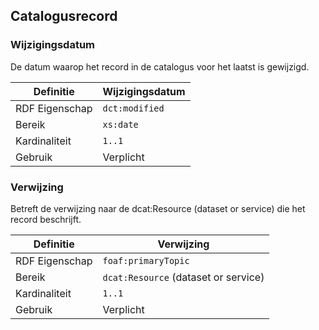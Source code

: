 ## Catalogusrecord

### Wijzigingsdatum

De datum waarop het record in de catalogus voor het laatst is gewijzigd.

| Definitie       | Wijzigingsdatum  |
|-----------------|------------------|
| RDF Eigenschap  | `dct:modified`     |
| Bereik          | `xs:date`          |
| Kardinaliteit   | `1..1`             |
| Gebruik         | Verplicht        |

### Verwijzing

Betreft de verwijzing naar de dcat:Resource (dataset or service) die het record beschrijft.

| Definitie       | Verwijzing                          |
|-----------------|-------------------------------------|
| RDF Eigenschap  | `foaf:primaryTopic`                   |
| Bereik          | `dcat:Resource` (dataset or service)  |
| Kardinaliteit   | `1..1`                                |
| Gebruik         | Verplicht                           |

